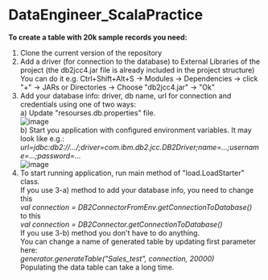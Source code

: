# DataEngineer_ScalaPractice
<b>To create a table with 20k sample records you need:</b>
1) Clone the current version of the repository
2) Add a driver (for connection to the database) to External Libraries of the project (the db2jcc4.jar file is already included in the project structure)
   You can do it e.g. Ctrl+Shift+Alt+S -> Modules -> Dependencies -> click "+" -> JARs or Directories -> Choose "db2jcc4.jar" -> "Ok"
3) Add your database info: driver, db name, url for connection and credentials using one of two ways:
   <br>
   a) Update "resourses.db.properties" file.
   <br>
   ![image](https://user-images.githubusercontent.com/73712980/160850210-d12b9dc2-8967-46af-8139-c55b2406904c.png)
   <br>
   b) Start you application with configured environment variables. It may look like e.g.:
   <i>url=jdbc:db2://.../;driver=com.ibm.db2.jcc.DB2Driver;name=...;username=...;password=...</i>
   <br>
   ![image](https://user-images.githubusercontent.com/73712980/160850444-e3527d57-8725-4b73-8f8c-cb85b65d8d2e.png)
   <br>
4) To start running application, run main method of "load.LoadStarter" class. 
   <br>
   If you use 3-a) method to add your database info, you need to change this
   <br>
   <i>val connection = DB2ConnectorFromEnv.getConnectionToDatabase()</i>
   <br>
   to this
   <br>
   <i>val connection = DB2Connector.getConnectionToDatabase()</i>
   <br>
   If you use 3-b) method you don't have to do anything.
   <br>
   You can change a name of generated table by updating first parameter here:
   <br>
   <i> generator.generateTable("Sales_test", connection, 20000)</i>
   <br>
   Populating the data table can take a long time.
 

